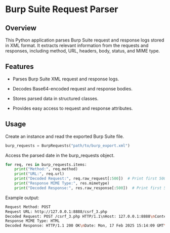 # Burp Suite Request Parser

## Overview

This Python application parses Burp Suite request and response logs stored in XML format. It extracts relevant information from the requests and responses, including method, URL, headers, body, status, and MIME type.

## Features

- Parses Burp Suite XML request and response logs.

- Decodes Base64-encoded request and response bodies.

- Stores parsed data in structured classes.

- Provides easy access to request and response attributes.

## Usage

Create an instance and read the exported Burp Suite file.

```python
burp_requests = BurpRequests("path/to/burp_export.xml")
```

Access the parsed date in the burp_requests object.

```python
for req, res in burp_requests.items:
    print("Method:", req.method)
    print("URL:", req.url)
    print("Decoded Request:", req.raw_request[:500])  # Print first 500 characters
    print("Response MIME Type:", res.mimetype)
    print("Decoded Response:", res.raw_response[:500])  # Print first 500 characters
```

Example output:

```bash
Request Method: POST
Request URL: http://127.0.0.1:8888/csrf_3.php
Decoded Request: POST /csrf_3.php HTTP/1.1\nHost: 127.0.0.1:8888\nContent-Length: 34\n...
Response MIME Type: HTML
Decoded Response: HTTP/1.1 200 OK\nDate: Mon, 17 Feb 2025 15:14:09 GMT\nServer: Apache/2.4.7 (Ubuntu)\n...
```
